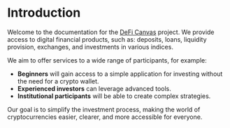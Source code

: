 # Introduction

Welcome to the documentation for the [DeFi Canvas](https://t.me/DeFiCanvas) project. We provide access to digital financial products, such as: deposits, loans, liquidity provision, exchanges, and investments in various indices.

We aim to offer services to a wide range of participants, for example:
- **Beginners** will gain access to a simple application for investing without the need for a crypto wallet.
- **Experienced investors** can leverage advanced tools.
- **Institutional participants** will be able to create complex strategies.

Our goal is to simplify the investment process, making the world of cryptocurrencies easier, clearer, and more accessible for everyone.
